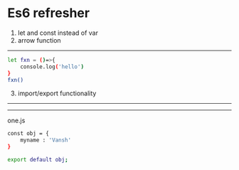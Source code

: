 # Es6 refresher
1. let and const instead of var
2. arrow function
***
```bash
let fxn = ()=>{
    console.log('hello')
}
fxn()
```
3. import/export functionality
---
<script type = "module" src = "app.js"></script>
***
one.js
```bash
const obj = {
    myname : 'Vansh'
}

export default obj;
```

